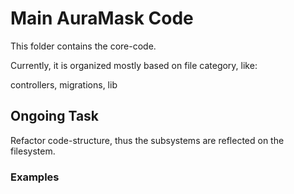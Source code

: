 # Main AuraMask Code

This folder contains the core-code.

Currently, it is organized mostly based on file category, like:

controllers, migrations, lib

## Ongoing Task 

Refactor code-structure, thus the subsystems are reflected on the filesystem.

### Examples

